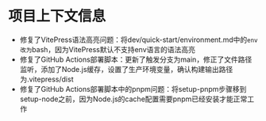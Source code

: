 # 项目上下文信息

- 修复了VitePress语法高亮问题：将dev/quick-start/environment.md中的```env改为```bash，因为VitePress默认不支持env语言的语法高亮
- 修复了GitHub Actions部署脚本：更新了触发分支为main，修正了文件路径监听，添加了Node.js缓存，设置了生产环境变量，确认构建输出路径为.vitepress/dist
- 修复了GitHub Actions部署脚本中的pnpm问题：将setup-pnpm步骤移到setup-node之前，因为Node.js的cache配置需要pnpm已经安装才能正常工作
